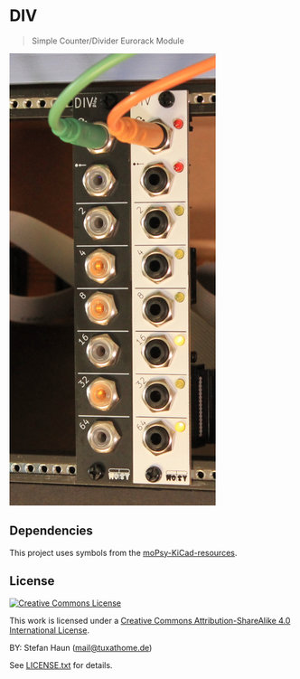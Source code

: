 # DIV

> Simple Counter/Divider Eurorack Module

![Front view of the DIV panel in a rack](Doc/2023-06-05_DIV_Case_Shot_both_Small.jpg)

## Dependencies

This project uses symbols from the [moPsy-KiCad-resources](https://github.com/moPsy-project/moPsy-KiCad-resources).


## License

[![Creative Commons License](https://i.creativecommons.org/l/by-sa/4.0/88x31.png)](http://creativecommons.org/licenses/by-sa/4.0/)

This work is licensed under a [Creative Commons Attribution-ShareAlike 4.0 International License](http://creativecommons.org/licenses/by-sa/4.0/).

BY: Stefan Haun (mail@tuxathome.de)

See [LICENSE.txt](LICENSE.txt) for details.
